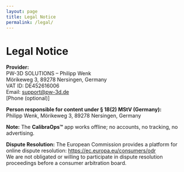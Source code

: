 ```yaml
---
layout: page
title: Legal Notice
permalink: /legal/
---
```


# Legal Notice

**Provider:**  
PW-3D SOLUTIONS – Philipp Wenk  
Mörikeweg 3, 89278 Nersingen, Germany  
VAT ID: DE452616006  
Email: [support@pw-3d.de](mailto:support@pw-3d.de)  
[Phone (optional)]

**Person responsible for content under § 18(2) MStV (Germany):**  
Philipp Wenk, Mörikeweg 3, 89278 Nersingen, Germany

**Note:** The **CalibraOps™** app works offline; no accounts, no tracking, no advertising.

**Dispute Resolution:** The European Commission provides a platform for online dispute resolution: <https://ec.europa.eu/consumers/odr>  
We are not obligated or willing to participate in dispute resolution proceedings before a consumer arbitration board.
